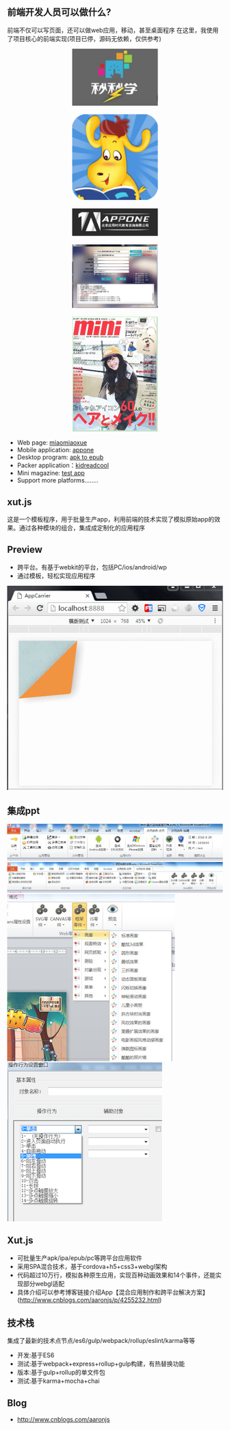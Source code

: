 前端开发人员可以做什么?
-----------------------------------
前端不仅可以写页面，还可以做web应用，移动，甚至桌面程序
在这里，我使用了项目核心的前端实现(项目已停，源码无依赖，仅供参考)

<p align="center">
  <a href="http://www.miaomiaoxue.com">
    <img width="200px" src="https://github.com/JsAaron/res/blob/master/mmx.png">
  </a>
  <br><br>
  <a href="http://www.kidreadcool.com/">
    <img width="200px" src="https://github.com/JsAaron/res/blob/master/duku.png">
  </a>
  <br><br>
  <a href="http://www.appone.cn/">
    <img width="200px" src="https://github.com/JsAaron/res/blob/master/app.png">
  </a>
  <br><br>
  <a href="http://www.cnblogs.com/aaronjs/p/4912316.html">
    <img width="200px" src="https://github.com/JsAaron/res/blob/master/tool.png">
  </a>
  <br><br>
  <a href="http://www.docooldigest.com">
    <img width="200px" src="https://github.com/JsAaron/res/blob/master/mini.png">
  </a>
</p>

* Web page: [miaomiaoxue](http://www.miaomiaoxue.com/)
* Mobile application: [appone](http://www.appone.cn/)
* Desktop program: [apk to epub](http://www.cnblogs.com/aaronjs/p/4912316.html)
* Packer application：[kidreadcool](http://www.kidreadcool.com/)
* Mini magazine: [test app](http://www.docooldigest.com)
* Support more platforms........


xut.js
-----------------------------------
这是一个模板程序，用于批量生产app，利用前端的技术实现了模拟原始app的效果。通过各种模块的组合，集成成定制化的应用程序

Preview
-----------------------------------
* 跨平台。有基于webkit的平台，包括PC/ios/android/wp
* 通过模板，轻松实现应用程序


![](https://github.com/JsAaron/res/blob/master/horizontal.gif)


集成ppt
-----------------------------------
![PowerPoint](https://github.com/JsAaron/res/blob/master/ppt1.jpg)
![PowerPoint](https://github.com/JsAaron/res/blob/master/ppt2.jpg)
![PowerPoint](https://github.com/JsAaron/res/blob/master/ppt4.jpg)
![PowerPoint](https://github.com/JsAaron/res/blob/master/ppt3.jpg)

Xut.js
-----------------------------------
* 可批量生产apk/ipa/epub/pc等跨平台应用软件
* 采用SPA混合技术，基于cordova+h5+css3+webgl架构
* 代码超过10万行，模拟各种原生应用，实现百种动画效果和14个事件，还能实现部分webgl适配
* 具体介绍可以参考博客链接介绍App【混合应用制作和跨平台解决方案】(http://www.cnblogs.com/aaronjs/p/4255232.html)


技术栈
-----------------------------------
集成了最新的技术点节点/es6/gulp/webpack/rollup/eslint/karma等等
* 开发:基于ES6
* 测试:基于webpack+express+rollup+gulp构建，有热替换功能
* 版本:基于gulp+rollup的单文件包
* 测试:基于karma+mocha+chai

Blog
-----------------------------------
* http://www.cnblogs.com/aaronjs

